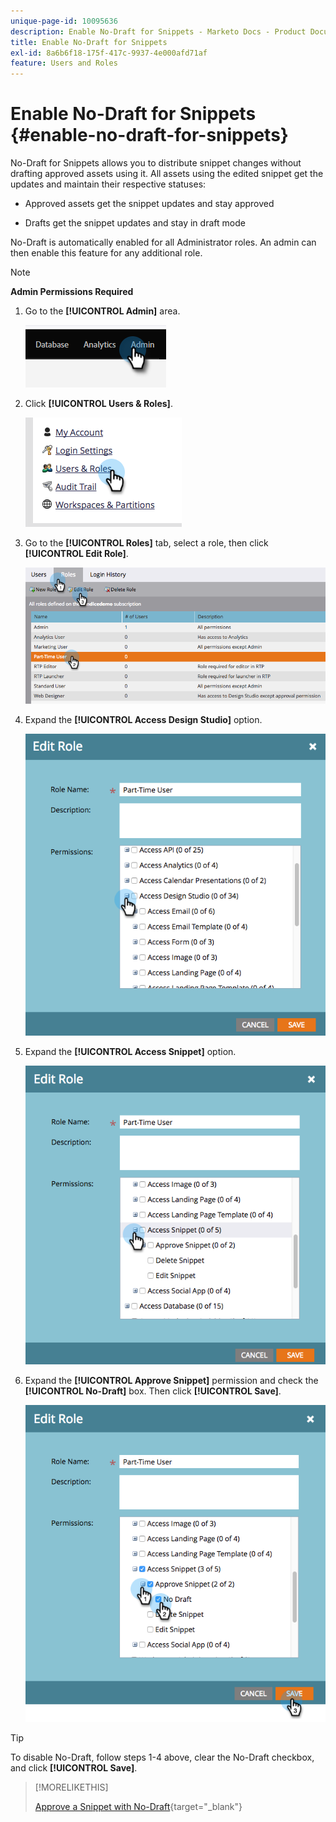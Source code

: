 ```yaml
---
unique-page-id: 10095636
description: Enable No-Draft for Snippets - Marketo Docs - Product Documentation
title: Enable No-Draft for Snippets
exl-id: 8a6b6f18-175f-417c-9937-4e000afd71af
feature: Users and Roles
---
```

# Enable No-Draft for Snippets {#enable-no-draft-for-snippets}

No-Draft for Snippets allows you to distribute snippet changes without drafting approved assets using it. All assets using the edited snippet get the updates and maintain their respective statuses:

* Approved assets get the snippet updates and stay approved

* Drafts get the snippet updates and stay in draft mode

No-Draft is automatically enabled for all Administrator roles. An admin can then enable this feature for any additional role.

>[!NOTE]
>
>**Admin Permissions Required**

1. Go to the **[!UICONTROL Admin]** area.

   ![](assets/enable-no-draft-for-snippets-1.png)

1. Click **[!UICONTROL Users & Roles]**.

   ![](assets/enable-no-draft-for-snippets-2.png)

1. Go to the **[!UICONTROL Roles]** tab, select a role, then click **[!UICONTROL Edit Role]**.

   ![](assets/enable-no-draft-for-snippets-3.png)

1. Expand the **[!UICONTROL Access Design Studio]** option.

   ![](assets/enable-no-draft-for-snippets-4.png)

1. Expand the **[!UICONTROL Access Snippet]** option.

   ![](assets/enable-no-draft-for-snippets-5.png)

1. Expand the **[!UICONTROL Approve Snippet]** permission and check the **[!UICONTROL No-Draft]** box. Then click **[!UICONTROL Save]**.

   ![](assets/enable-no-draft-for-snippets-6.png)

>[!TIP]
>
>To disable No-Draft, follow steps 1-4 above, clear the No-Draft checkbox, and click **[!UICONTROL Save]**.

>[!MORELIKETHIS]
>
>[Approve a Snippet with No-Draft](/help/marketo/product-docs/personalization/segmentation-and-snippets/snippets/approve-a-snippet-with-no-draft.md){target="_blank"}
